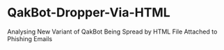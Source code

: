 # QakBot-Dropper-Via-HTML
Analysing New Variant of QakBot Being Spread by HTML File Attached to Phishing Emails

